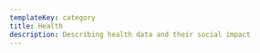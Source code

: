 ```yaml
---
templateKey: category
title: Health
description: Describing health data and their social impact
---
```

